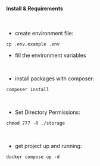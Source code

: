 #### Install & Requirements

<br>

- create environment file:
```shell
cp .env.example .env
```
- fill the environment variables

<br>

- install packages with composer:
```shell
composer install
```
<br>

- Set Directory Permissions:
```shell
chmod 777 -R ./storage
```
<br>

- get project up and running:
```shell
docker compose up -d
```
